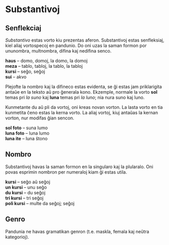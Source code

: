 
# Substantivoj

## Senflekciaj

_Substantivo_ estas vorto kiu prezentas aferon.
Substantivoj estas senfleksiaj, kiel aliaj vortospecoj en pandunio.
Do oni uzas la saman formon por ununombra, multnombra, difina kaj nedifina senco.

**haus**
– domo, domoj, la domo, la domoj  
**meza**
– tablo, tabloj, la tablo, la tabloj  
**kursi**
– seĝo, seĝoj  
**sui**
– akvo  

Plejofte la nombro kaj la difineco estas evidenta, se ĝi estas jam priklarigita antaŭe en la teksto aŭ pro ĝenerala kono.
Ekzemple, normale la vorto **sol** temas pri _la suno_ kaj **luna** temas pri _la luno_; nia nura suno kaj luno.

Kunmetante du aŭ pli da vortoj, oni kreas novan vorton.
La lasta vorto en tia kunmetita ĉeno estas la kerna vorto.
La aliaj vortoj, kiuj antaŭas la kernan vorton, nur modifas ĝian sencon.

**sol foto**
– suna lumo  
**luna foto**
– luna lumo  
**luna ite**
– luna ŝtono  


## Nombro

Substantivoj havas la saman formon en la singularo kaj la plularalo.
Oni povas esprimin nombron per numeraloj kiam ĝi estas utila.

**kursi**
– seĝo aŭ seĝoj  
**un kursi**
– unu seĝo  
**du kursi**
– du seĝoj  
**tri kursi**
– tri seĝoj  
**poli kursi**
– multe da seĝoj; seĝoj


## Genro

Pandunia ne havas gramatikan genron (t.e. maskla, femala kaj neŭtra kategorioj).


